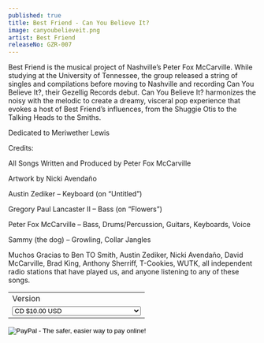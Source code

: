 ```yaml
---
published: true
title: Best Friend - Can You Believe It?
image: canyoubelieveit.png
artist: Best Friend
releaseNo: GZR-007
---
```

Best Friend is the musical project of Nashville’s Peter Fox McCarville. While studying at the University of Tennessee, the group released a string of singles and compilations before moving to Nashville and recording Can You Believe It?, their Gezellig Records debut. Can You Believe It? harmonizes the noisy with the melodic to create a dreamy, visceral pop experience that evokes a host of Best Friend’s influences, from the Shuggie Otis to the Talking Heads to the Smiths.

Dedicated to Meriwether Lewis

Credits:

All Songs Written and Produced by Peter Fox McCarville

Artwork by Nicki Avendaño

Austin Zediker – Keyboard (on “Untitled”)

Gregory Paul Lancaster II – Bass (on “Flowers”)

Peter Fox McCarville – Bass, Drums/Percussion, Guitars, Keyboards, Voice

Sammy (the dog) – Growling, Collar Jangles


Muchos Gracias to Ben TO Smith, Austin Zediker, Nicki Avendaño, David McCarville, Brad King, Anthony Sherriff, T-Cookies, WUTK, all independent radio stations that have played us, and anyone listening to any of these songs.





<form target="paypal" action="https://www.paypal.com/cgi-bin/webscr" method="post">
<input type="hidden" name="cmd" value="_s-xclick">
<input type="hidden" name="hosted_button_id" value="7QXRD3ZGVU7PC">
<table>
<tr><td><input type="hidden" name="on0" value="Version">Version</td></tr><tr><td><select name="os0">
	<option value="CD">CD $10.00 USD</option>
	<option value="Super Ltd. Edition Cassette">Super Ltd. Edition Cassette $10.00 USD</option>
</select> </td></tr>
</table>
<input type="hidden" name="currency_code" value="USD">
<input type="image" src="https://www.paypalobjects.com/en_US/i/btn/btn_cart_LG.gif" border="0" name="submit" alt="PayPal - The safer, easier way to pay online!">
<img alt="" border="0" src="https://www.paypalobjects.com/en_US/i/scr/pixel.gif" width="1" height="1">
</form>
